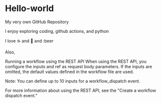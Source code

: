 # Hello-world

My very own GitHub Repository

I enjoy exploring coding, github actions, and python

I love :coffee: and :pizza: and :beer

Also, 

Running a workflow using the REST API
When using the REST API, you configure the inputs and ref as request body parameters. If the inputs are omitted, the default values defined in the workflow file are used.

Note: You can define up to 10 inputs for a workflow_dispatch event.

For more information about using the REST API, see the "Create a workflow dispatch event."
